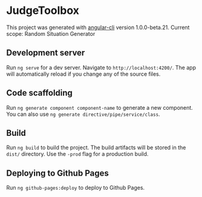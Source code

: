# JudgeToolbox

This project was generated with [angular-cli](https://github.com/angular/angular-cli) version 1.0.0-beta.21.
Current scope: Random Situation Generator

## Development server
Run `ng serve` for a dev server. Navigate to `http://localhost:4200/`. The app will automatically reload if you change any of the source files.

## Code scaffolding

Run `ng generate component component-name` to generate a new component. You can also use `ng generate directive/pipe/service/class`.

## Build

Run `ng build` to build the project. The build artifacts will be stored in the `dist/` directory. Use the `-prod` flag for a production build.

## Deploying to Github Pages

Run `ng github-pages:deploy` to deploy to Github Pages.
